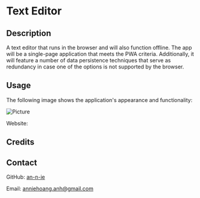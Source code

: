 # Text Editor

## Description

A text editor that runs in the browser and will also function offline. The app will be a single-page application that meets the PWA criteria. Additionally, it will feature a number of data persistence techniques that serve as redundancy in case one of the options is not supported by the browser.

## Usage

The following image shows the application's appearance and functionality:

![Picture](./Assets/Weather-Dashboard.png)

Website: 

## Credits



## Contact

GitHub: [an-n-ie](https://github.com/an-n-ie)

Email: anniehoang.anh@gmail.com

